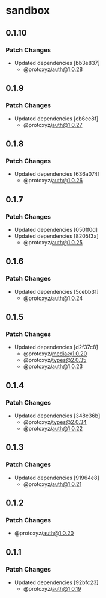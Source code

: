 # sandbox

## 0.1.10

### Patch Changes

- Updated dependencies [bb3e837]
  - @protoxyz/auth@1.0.28

## 0.1.9

### Patch Changes

- Updated dependencies [cb6ee8f]
  - @protoxyz/auth@1.0.27

## 0.1.8

### Patch Changes

- Updated dependencies [636a074]
  - @protoxyz/auth@1.0.26

## 0.1.7

### Patch Changes

- Updated dependencies [050ff0d]
- Updated dependencies [8205f3a]
  - @protoxyz/auth@1.0.25

## 0.1.6

### Patch Changes

- Updated dependencies [5cebb31]
  - @protoxyz/auth@1.0.24

## 0.1.5

### Patch Changes

- Updated dependencies [d2f37c8]
  - @protoxyz/media@1.0.20
  - @protoxyz/types@2.0.35
  - @protoxyz/auth@1.0.23

## 0.1.4

### Patch Changes

- Updated dependencies [348c36b]
  - @protoxyz/types@2.0.34
  - @protoxyz/auth@1.0.22

## 0.1.3

### Patch Changes

- Updated dependencies [91964e8]
  - @protoxyz/auth@1.0.21

## 0.1.2

### Patch Changes

- @protoxyz/auth@1.0.20

## 0.1.1

### Patch Changes

- Updated dependencies [92bfc23]
  - @protoxyz/auth@1.0.19

